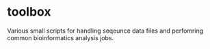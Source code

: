 # toolbox
Various small scripts for handling seqeunce data files and perfomring common bioinformatics analysis jobs.
